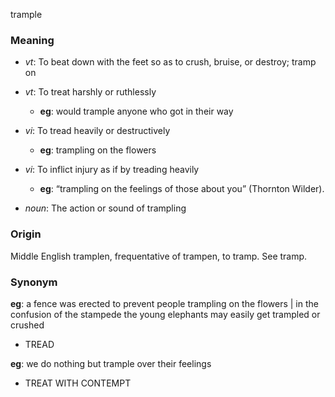 trample
### Meaning
+ _vt_: To beat down with the feet so as to crush, bruise, or destroy; tramp on
+ _vt_: To treat harshly or ruthlessly
    + __eg__: would trample anyone who got in their way
+ _vi_: To tread heavily or destructively
    + __eg__: trampling on the flowers
+ _vi_: To inflict injury as if by treading heavily
    + __eg__: “trampling on the feelings of those about you” (Thornton Wilder).

+ _noun_: The action or sound of trampling

### Origin

Middle English tramplen, frequentative of trampen, to tramp. See tramp.

### Synonym

__eg__: a fence was erected to prevent people trampling on the flowers | in the confusion of the stampede the young elephants may easily get trampled or crushed

+ TREAD

__eg__: we do nothing but trample over their feelings

+ TREAT WITH CONTEMPT


